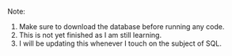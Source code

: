 Note:
1. Make sure to download the database before running any code.
2. This is not yet finished as I am still learning.
3. I will be updating this whenever I touch on the subject of SQL.
